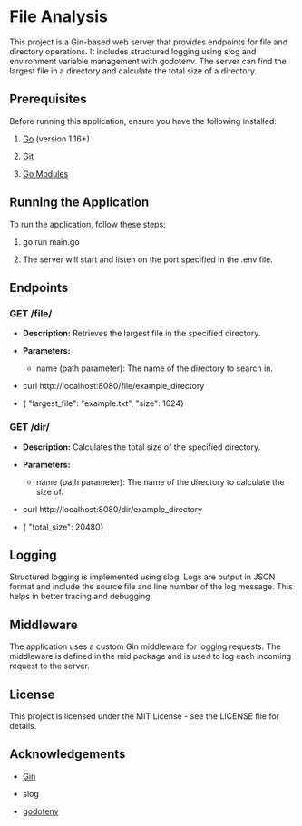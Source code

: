 File Analysis
==================================

This project is a Gin-based web server that provides endpoints for file and directory operations. It includes structured logging using slog and environment variable management with godotenv. The server can find the largest file in a directory and calculate the total size of a directory.

Prerequisites
-------------

Before running this application, ensure you have the following installed:

1.  [Go](https://golang.org/doc/install) (version 1.16+)
    
2.  [Git](https://git-scm.com/book/en/v2/Getting-Started-Installing-Git)
    
3.  [Go Modules](https://blog.golang.org/using-go-modules)
 
   

Running the Application
-----------------------

To run the application, follow these steps:

1.  go run main.go
    
2.  The server will start and listen on the port specified in the .env file.
    

Endpoints
---------

### GET /file/

*   **Description:** Retrieves the largest file in the specified directory.
    
*   **Parameters:**
    
    *   name (path parameter): The name of the directory to search in.
        
*   curl http://localhost:8080/file/example\_directory
    
*   { "largest\_file": "example.txt", "size": 1024}
    

### GET /dir/

*   **Description:** Calculates the total size of the specified directory.
    
*   **Parameters:**
    
    *   name (path parameter): The name of the directory to calculate the size of.
        
*   curl http://localhost:8080/dir/example\_directory
    
*   { "total\_size": 20480}
    

Logging
-------

Structured logging is implemented using slog. Logs are output in JSON format and include the source file and line number of the log message. This helps in better tracing and debugging.

Middleware
----------

The application uses a custom Gin middleware for logging requests. The middleware is defined in the mid package and is used to log each incoming request to the server.

License
-------

This project is licensed under the MIT License - see the LICENSE file for details.



Acknowledgements
----------------

*   [Gin](https://github.com/gin-gonic/gin)
    
*   slog
    
*   [godotenv](https://github.com/joho/godotenv)
    
